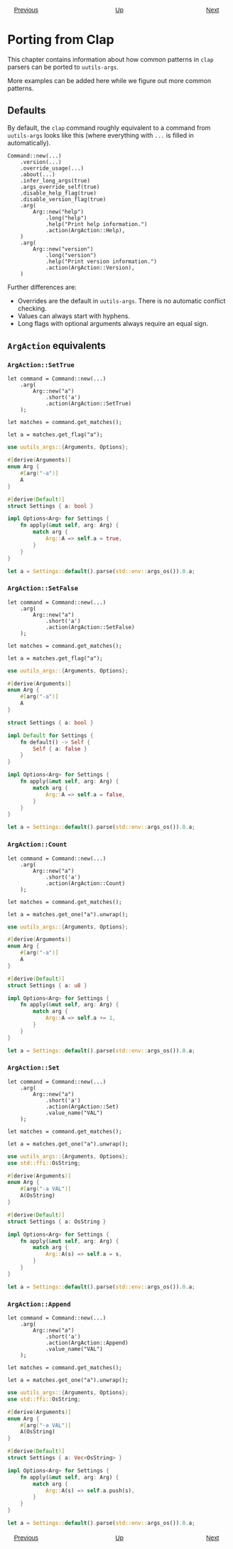 <style>
.chapters p {
    display: grid;
    grid-template-columns: repeat(3, 6em);
    justify-content: space-between;
}
.chapters a {
    text-align: center;
    font-family: "Fira Sans",Arial,NanumBarunGothic,sans-serif;
    border: 1px solid var(--link-color);
    border-radius: 4px;
    padding: 3px 10px;
}
.chapters a[href=""] {
    pointer-events: none;
    color: var(--scrollbar-thumb-background-color);
    border: 1px solid var(--scrollbar-thumb-background-color);
}
</style>
<div class="chapters">

[Previous](previous)
[Up](super)
[Next](next)

</div>

# Porting from Clap

This chapter contains information about how common patterns in `clap` parsers can be ported to `uutils-args`.

More examples can be added here while we figure out more common patterns.

## Defaults

By default, the `clap` command roughly equivalent to a command from `uutils-args` looks like this (where everything with `...` is filled in automatically).

```rust,ignore
Command::new(...)
    .version(...)
    .override_usage(...)
    .about(...)
    .infer_long_args(true)
    .args_override_self(true)
    .disable_help_flag(true)
    .disable_version_flag(true)
    .arg(
        Arg::new("help")
            .long("help")
            .help("Print help information.")
            .action(ArgAction::Help),
    )
    .arg(
        Arg::new("version")
            .long("version")
            .help("Print version information.")
            .action(ArgAction::Version),
    )
```

Further differences are:

- Overrides are the default in `uutils-args`. There is no automatic conflict checking.
- Values can always start with hyphens.
- Long flags with optional arguments always require an equal sign.

## `ArgAction` equivalents

### `ArgAction::SetTrue`

```rust,ignore
let command = Command::new(...)
    .arg(
        Arg::new("a")
            .short('a')
            .action(ArgAction::SetTrue)
    );

let matches = command.get_matches();

let a = matches.get_flag("a");
```

```rust
use uutils_args::{Arguments, Options};

#[derive(Arguments)]
enum Arg {
    #[arg("-a")]
    A
}

#[derive(Default)]
struct Settings { a: bool }

impl Options<Arg> for Settings {
    fn apply(&mut self, arg: Arg) {
        match arg {
            Arg::A => self.a = true,
        }
    }
}

let a = Settings::default().parse(std::env::args_os()).0.a;
```

### `ArgAction::SetFalse`

```rust,ignore
let command = Command::new(...)
    .arg(
        Arg::new("a")
            .short('a')
            .action(ArgAction::SetFalse)
    );

let matches = command.get_matches();

let a = matches.get_flag("a");
```

```rust
use uutils_args::{Arguments, Options};

#[derive(Arguments)]
enum Arg {
    #[arg("-a")]
    A
}

struct Settings { a: bool }

impl Default for Settings {
    fn default() -> Self {
        Self { a: false }
    }
}

impl Options<Arg> for Settings {
    fn apply(&mut self, arg: Arg) {
        match arg {
            Arg::A => self.a = false,
        }
    }
}

let a = Settings::default().parse(std::env::args_os()).0.a;
```

### `ArgAction::Count`

```rust,ignore
let command = Command::new(...)
    .arg(
        Arg::new("a")
            .short('a')
            .action(ArgAction::Count)
    );

let matches = command.get_matches();

let a = matches.get_one("a").unwrap();
```

```rust
use uutils_args::{Arguments, Options};

#[derive(Arguments)]
enum Arg {
    #[arg("-a")]
    A
}

#[derive(Default)]
struct Settings { a: u8 }

impl Options<Arg> for Settings {
    fn apply(&mut self, arg: Arg) {
        match arg {
            Arg::A => self.a += 1,
        }
    }
}

let a = Settings::default().parse(std::env::args_os()).0.a;
```

### `ArgAction::Set`

```rust,ignore
let command = Command::new(...)
    .arg(
        Arg::new("a")
            .short('a')
            .action(ArgAction::Set)
            .value_name("VAL")
    );

let matches = command.get_matches();

let a = matches.get_one("a").unwrap();
```

```rust
use uutils_args::{Arguments, Options};
use std::ffi::OsString;

#[derive(Arguments)]
enum Arg {
    #[arg("-a VAL")]
    A(OsString)
}

#[derive(Default)]
struct Settings { a: OsString }

impl Options<Arg> for Settings {
    fn apply(&mut self, arg: Arg) {
        match arg {
            Arg::A(s) => self.a = s,
        }
    }
}

let a = Settings::default().parse(std::env::args_os()).0.a;
```

### `ArgAction::Append`

```rust,ignore
let command = Command::new(...)
    .arg(
        Arg::new("a")
            .short('a')
            .action(ArgAction::Append)
            .value_name("VAL")
    );

let matches = command.get_matches();

let a = matches.get_one("a").unwrap();
```

```rust
use uutils_args::{Arguments, Options};
use std::ffi::OsString;

#[derive(Arguments)]
enum Arg {
    #[arg("-a VAL")]
    A(OsString)
}

#[derive(Default)]
struct Settings { a: Vec<OsString> }

impl Options<Arg> for Settings {
    fn apply(&mut self, arg: Arg) {
        match arg {
            Arg::A(s) => self.a.push(s),
        }
    }
}

let a = Settings::default().parse(std::env::args_os()).0.a;
```

<div class="chapters">

[Previous](previous)
[Up](super)
[Next](next)

</div>
